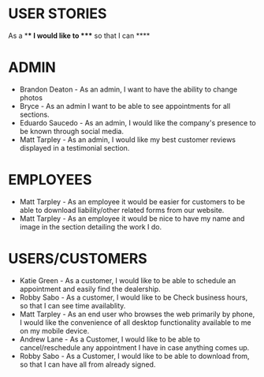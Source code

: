 USER STORIES
==========================
As a \***\* I would like to \*\*\*** so that I can \*\*\*\*

ADMIN
==========================
- Brandon Deaton - As an admin, I want to have the ability to change photos
- Bryce - As an admin I want to be able to see appointments for all sections.
- Eduardo Saucedo - As an admin, I would like the company's presence to be known through social media.
- Matt Tarpley - As an admin, I would like my best customer reviews displayed in a testimonial section.
  
EMPLOYEES
==========================
- Matt Tarpley - As an employee it would be easier for customers to be able to download liability/other related forms from our website.
- Matt Tarpley - As an employee it would be nice to have my name and image in the section detailing the work I do.
  
USERS/CUSTOMERS
=========================
- Katie Green - As a customer, I would like to be able to schedule an appointment and easily find the dealership.
- Robby Sabo - As a customer, I would like to be Check business hours, so that I can see time availablity.
- Matt Tarpley - As an end user who browses the web primarily by phone, I would like the convenience of all desktop functionality available to me on my mobile device.
- Andrew Lane  - As a Customer, I would like to be able to cancel/reschedule any appointment I have in case anything comes up.
- Robby Sabo - As a Customer, I would like to be able to download from, so that I can have all from already signed.
